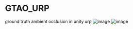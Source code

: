 # GTAO_URP
ground truth ambient occlusion in unity urp
![image](https://user-images.githubusercontent.com/18096279/209531124-01553c12-083a-48b2-a88a-2b882d8e130e.png)
![image](https://user-images.githubusercontent.com/18096279/209525303-2c2f738a-f943-4003-a9f7-e2e4d54079ae.png)
